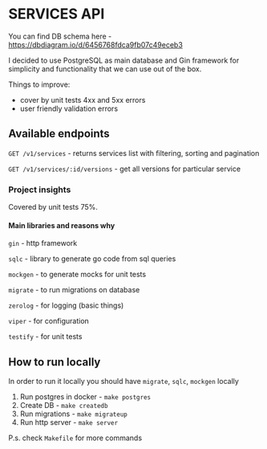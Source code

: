 # SERVICES API

You can find DB schema here - https://dbdiagram.io/d/6456768fdca9fb07c49eceb3

I decided to use PostgreSQL as main database and Gin framework for simplicity and
functionality that we can use out of the box.

Things to improve: 
- cover by unit tests 4xx and 5xx errors
- user friendly validation errors

## Available endpoints
`GET /v1/services` - returns services list with filtering, sorting and pagination

`GET /v1/services/:id/versions` - get all versions for particular service

### Project insights

Covered by unit tests 75%.

#### Main libraries and reasons why

`gin` - http framework

`sqlc` - library to generate go code from sql queries

`mockgen` - to generate mocks for unit tests

`migrate` - to run migrations on database

`zerolog` - for logging (basic things)

`viper` - for configuration

`testify` - for unit tests

## How to run locally

In order to run it locally you should have `migrate`, `sqlc`, `mockgen` locally

1. Run postgres in docker - `make postgres`
2. Create DB - `make createdb`
3. Run migrations - `make migrateup`
4. Run http server - `make server`

P.s. check `Makefile` for more commands